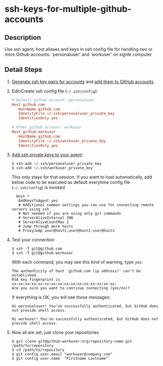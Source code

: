 # ssh-keys-for-multiple-github-accounts

## Description
Use ssh agent, host aliases and keys in ssh config file for handling two or more Github accounts: 'personaluser' and 'workuser' on signle computer


## Detail Steps
1. [Generate ssh key pairs for accounts](https://help.github.com/articles/generating-a-new-ssh-key/) and [add them to GitHub accounts](https://help.github.com/articles/adding-a-new-ssh-key-to-your-github-account/).
2. Edit/Create ssh config file (`~/.ssh/config`):

   ```conf
   # Default github account: personaluser
   Host github.com
      HostName github.com
      IdentityFile ~/.ssh/personaluser_private_key
      IdentitiesOnly yes
      
   # Other github account: workuser
   Host github-workuser
      HostName github.com
      IdentityFile ~/.ssh/workuser_private_key
      IdentitiesOnly yes
   ```
   
3. [Add ssh private keys to your agent](https://help.github.com/articles/adding-a-new-ssh-key-to-the-ssh-agent/):

   ```shell
   $ ssh-add ~/.ssh/personaluser_private_key
   $ ssh-add ~/.ssh/workuser_private_key
   ```
   This only stays for that session. If you want to load automatically, add below code to be executed as default everytime config file (`~/.ssh/config`) is invoked
   
   ```shell
     Host *
      AddKeysToAgent yes
      # Additional common settings you can use for connecting remote servers using ssh
      # Not needed if you are using only git commands 
      # ServerAliveInterval 300
      # ServerAliveCountMax 2
      # Jump through more hosts
      # ProxyJump user@host1,user@host2,user@host3
    ```

4. Test your connection

   ```shell
   $ ssh -T git@github.com
   $ ssh -T git@github-workuser
   ```

   With each command, you may see this kind of warning, type `yes`:

   ```shell
   The authenticity of host 'github.com (ip address)' can't be established.
   RSA key fingerprint is xx:xx:xx:xx:xx:xx:xx:xx:xx:xx:xx:xx:xx:xx:xx:xx:
   Are you sure you want to continue connecting (yes/no)?
   ```

   If everything is OK, you will see these messages:

   ```shell
   Hi personaluser! You've successfully authenticated, but GitHub does not provide shell access.
   ```
   
   ```shell
   Hi workuser! You've successfully authenticated, but GitHub does not provide shell access.
   ```

5. Now all are set, just clone your repositories

   ```shell
   $ git clone git@github-workuser:org/repository-name.git /path/to/repository
   $ cd /path/to/repository
   $ git config user.email "workuser@company.com"
   $ git config user.name  "Firstname Lastname"
   ```

